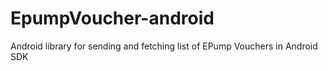 # EpumpVoucher-android
Android library for sending and fetching list of EPump Vouchers in Android SDK
